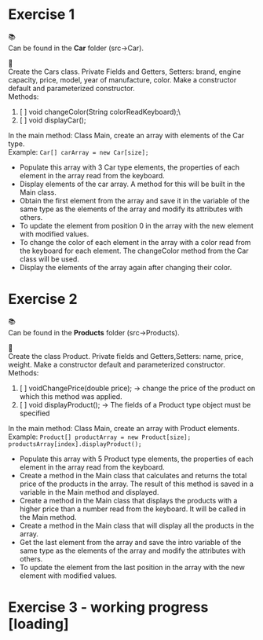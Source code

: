 # Exercise 1 
📚\
Can be found in the **Car** folder (src->Car).

📝\
Create the Cars class. Private Fields and Getters, Setters: brand, engine capacity, price, model, year of manufacture, color. Make a constructor default and parameterized constructor.\
Methods: 
1. [ ] void changeColor(String colorReadKeyboard);\
2. [ ] void displayCar();

In the main method: Class Main, create an array with elements of the Car type.\
Example: `Car[] carArray = new Car[size];`
- Populate this array with 3 Car type elements, the properties of each element in the array read from the keyboard.
- Display elements of the car array. A method for this will be built in the Main class.
- Obtain the first element from the array and save it in the variable of the same type as the elements of the array and modify its attributes with others.
- To update the element from position 0 in the array with the new element with modified values.
- To change the color of each element in the array with a color read from the keyboard for each element. The changeColor method from the Car class will be used.
- Display the elements of the array again after changing their color.

# Exercise 2

📚\
Can be found in the **Products** folder (src->Products).

📝\
Create the class Product. Private fields and Getters,Setters: name, price, weight. Make a constructor default and parameterized constructor.\
Methods: 
1. [ ] voidChangePrice(double price); -> change the price of the product on which this method was applied.
2. [ ] void displayProduct(); -> The fields of a Product type object must be specified
 
In the main method: Class Main, create an array with Product elements.\
Example: `Product[] productArray = new Product[size];
        productsArray[index].displayProduct();`
- Populate this array with 5 Product type elements, the properties of each element in the array read from the keyboard.
- Create a method in the Main class that calculates and returns the total price of the products in the array. The result of this method is saved in a variable in the Main method and displayed.
- Create a method in the Main class that displays the products with a higher price than a number read from the keyboard. It will be called in the Main method.
- Create a method in the Main class that will display all the products in the array.
- Get the last element from the array and save the intro variable of the same type as the elements of the array and modify the attributes with others.
- To update the element from the last position in the array with the new element with modified values.

# Exercise 3 - working progress [loading]